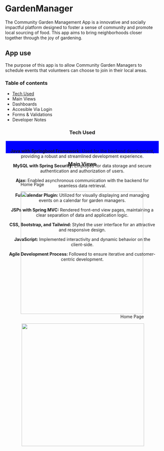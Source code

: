 # GardenManager
The Community Garden Management App is a innovative and socially impactful platform designed to foster a sense of community and promote local sourcing of food. This app aims to bring neighborhoods closer together through the joy of gardening.


<h2>App use</h2>
<p>The purpose of this app is to allow Community Garden Managers to schedule events that volunteers can choose to join in their local areas. <br>

</p>
<h3>Table of contents</h3>
<ul>
  <a href="#"><li>Tech Used</li></a>
  <li>Main Views</li>
  <li>Dashboards</li>
  <li>Accesible Via Login</li>
  <li>Forms & Validations</li>
  <li>Developer Notes</li>
</ul>
<h3 align="center">Tech Used</h3>
<div align="center "style="border: 2px solid white; padding: 10px; background-color: blue; height: 20px">
  <p><span style="font-weight: bold">Java with Springboot Framework:</span> Used for the backend development, providing a robust and streamlined development experience.</p>
  <p><span style="font-weight: bold">MySQL with Spring Security: </span> Employed for data storage and secure authentication and authorization of users.</p>
  <p><span style="font-weight: bold">Ajax: </span> Enabled asynchronous communication with the backend for seamless data retrieval.</p>
  <p><span style="font-weight: bold">Full Calendar Plugin: </span> Utilized for visually displaying and managing events on a calendar for garden managers.</p>
  <p><span style="font-weight: bold">JSPs with Spring MVC: </span> Rendered front-end view pages, maintaining a clear separation of data and application logic.</p>
  <p><span style="font-weight: bold">CSS, Bootstrap, and Tailwind: </span> Styled the user interface for an attractive and responsive design.</p>
  <p><span style="font-weight: bold">JavaScript: </span> Implemented interactivity and dynamic behavior on the client-side.</p>
  <p><span style="font-weight: bold">Agile Development Process: </span> Followed to ensure iterative and customer-centric development.</p>
</div>
<h3 align="center">Main Views</h3>
<br>
<div style="display: flex; justify-content: space-evenly">
  
<div>
<p>Home Page</p>
<img align="left" style="height: 400px" src="Garden Manager demo/Home - We Run Gardens.png" alt"Home Page" /> 
  <p align="right">Home Page</p>
<img align="right" style="height: 400px" src="Garden Manager demo/Home - We Run Gardens.png" alt"Home Page" /> 
</div>


  
</div>
  

